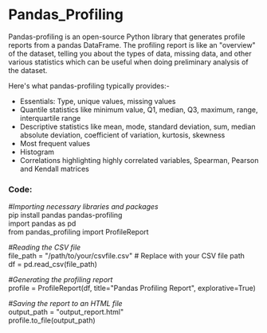 # Pandas_Profiling

Pandas-profiling is an open-source Python library that generates profile reports from a pandas DataFrame. The profiling report is like an "overview" of the dataset, telling you about the types of data, missing data, and other various statistics which can be useful when doing preliminary analysis of the dataset.

Here's what pandas-profiling typically provides:-
* Essentials: Type, unique values, missing values
* Quantile statistics like minimum value, Q1, median, Q3, maximum, range, interquartile range
* Descriptive statistics like mean, mode, standard deviation, sum, median absolute deviation, coefficient of variation, kurtosis, skewness
* Most frequent values
* Histogram
* Correlations highlighting highly correlated variables, Spearman, Pearson and Kendall matrices


### Code: 
*#Importing necessary libraries and packages*  
pip install pandas pandas-profiling  
import pandas as pd  
from pandas_profiling import ProfileReport  

*#Reading the CSV file*  
file_path = "/path/to/your/csvfile.csv"  # Replace with your CSV file path  
df = pd.read_csv(file_path)  

*#Generating the profiling report*  
profile = ProfileReport(df, title="Pandas Profiling Report", explorative=True)  

*#Saving the report to an HTML file*  
output_path = "output_report.html"  
profile.to_file(output_path)  

